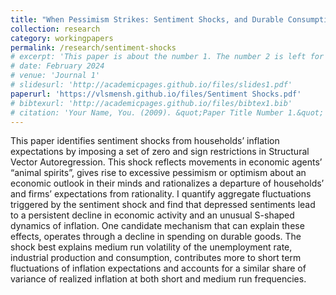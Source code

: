 ```yaml
---
title: "When Pessimism Strikes: Sentiment Shocks, and Durable Consumption (2024)"
collection: research
category: workingpapers
permalink: /research/sentiment-shocks
# excerpt: 'This paper is about the number 1. The number 2 is left for future work.'
# date: February 2024
# venue: 'Journal 1'
# slidesurl: 'http://academicpages.github.io/files/slides1.pdf'
paperurl: 'https://vlsmensh.github.io/files/Sentiment Shocks.pdf'
# bibtexurl: 'http://academicpages.github.io/files/bibtex1.bib'
# citation: 'Your Name, You. (2009). &quot;Paper Title Number 1.&quot; <i>Journal 1</i>. 1(1).'
---
```

This paper identifies sentiment shocks from households’ inflation expectations by 
imposing a set of zero and sign restrictions in Structural Vector Autoregression. This
shock reflects movements in economic agents’ “animal spirits”, gives rise to excessive
pessimism or optimism about an economic outlook in their minds and rationalizes a
departure of households’ and firms’ expectations from rationality. I quantify aggregate
fluctuations triggered by the sentiment shock and find that depressed sentiments lead
to a persistent decline in economic activity and an unusual S-shaped dynamics of
inflation. One candidate mechanism that can explain these effects, operates through a
decline in spending on durable goods. The shock best explains medium run volatility
of the unemployment rate, industrial production and consumption, contributes more
to short term fluctuations of inflation expectations and accounts for a similar share of
variance of realized inflation at both short and medium run frequencies.
